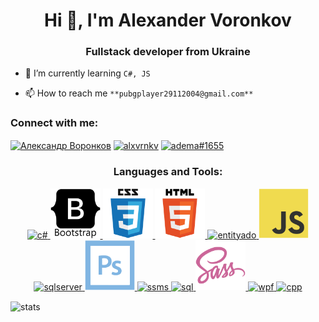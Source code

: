 <h1 align="center">Hi 👋, I'm Alexander Voronkov</h1>
<h3 align="center">Fullstack developer from Ukraine</h3>

- 🌱 I’m currently learning `C#, JS`

- 📫 How to reach me `**pubgplayer29112004@gmail.com**`

<h3 align="left">Connect with me:</h3>
<p align="left">
<a href="https://www.linkedin.com/in/alexander-voronkov-08919a212/" target="blank"><img align="center" src="https://raw.githubusercontent.com/rahuldkjain/github-profile-readme-generator/master/src/images/icons/Social/linked-in-alt.svg" alt="Александр Воронков" height="80" width="80" /></a>
<a href="https://www.instagram.com/alxvrnkv/" target="blank"><img align="center" src="https://raw.githubusercontent.com/rahuldkjain/github-profile-readme-generator/master/src/images/icons/Social/instagram.svg" alt="alxvrnkv" height="80" width="80" /></a>
<a href="https://discord.gg/adema#1655" target="blank"><img align="center" src="https://raw.githubusercontent.com/rahuldkjain/github-profile-readme-generator/master/src/images/icons/Social/discord.svg" alt="adema#1655" height="80" width="80" /></a>
</p>

<h3 align="center">Languages and Tools:</h3>
<p align="center"> 

 <a href="https://ru.wikipedia.org/wiki/C_Sharp" target="_blank" rel="noreferrer">
  <img src="https://cdn.cdnlogo.com/logos/c/27/c.svg" alt="c#" width="80" height="80"/> </a> <a href="https://getbootstrap.com" target="_blank" rel="noreferrer"> 
  <img src="https://raw.githubusercontent.com/devicons/devicon/master/icons/bootstrap/bootstrap-plain-wordmark.svg" alt="bootstrap" width="80" height="80"/>
</a> 
 
<a href="https://www.w3schools.com/css/" target="_blank" rel="noreferrer">
  <img src="https://raw.githubusercontent.com/devicons/devicon/master/icons/css3/css3-original-wordmark.svg" alt="css3" width="80" height="80"/> 
</a> 
 
<a href="https://www.w3.org/html/" target="_blank" rel="noreferrer"> 
  <img src="https://raw.githubusercontent.com/devicons/devicon/master/icons/html5/html5-original-wordmark.svg" alt="html5" width="80" height="80"/> 
</a> 
 
<a href="https://ru.wikipedia.org/wiki/ADO.NET_Entity_Framework" target="_blank" rel="noreferrer">
  <img src="https://vistadb.com/assets/images/icon-ms.svg" alt="entityado" width="80" height="80"/> 
</a> 
 
<a href="https://developer.mozilla.org/en-US/docs/Web/JavaScript" target="_blank" rel="noreferrer"> 
  <img src="https://raw.githubusercontent.com/devicons/devicon/master/icons/javascript/javascript-original.svg" alt="javascript" width="80" height="80"/> 
</a> 
 
<a href="https://ru.wikipedia.org/wiki/Microsoft_SQL_Server" target="_blank" rel="noreferrer"> 
  <img style="background-color:white" src="https://www.svgrepo.com/show/303229/microsoft-sql-server-logo.svg" style="background-color:white" alt="sqlserver" width="80" height="80"/> 
</a>
 
<a href="https://www.photoshop.com/en" target="_blank" rel="noreferrer">
  <img src="https://raw.githubusercontent.com/devicons/devicon/master/icons/photoshop/photoshop-line.svg" alt="photoshop" width="80" height="80"/>
</a> 
 
<a href="https://ru.wikipedia.org/wiki/SQL_Server_Management_Studio" target="_blank" rel="noreferrer"> 
  <img src="https://www.ubackup.com/screenshot/en/others/ssms/smss-logo.png" alt="ssms" style="background-color:white" width="80" height="80"/> 
</a> 
 
<a href="https://ru.wikipedia.org/wiki/SQL" target="_blank" rel="noreferrer"> 
  <img src="https://seeklogo.com/images/A/azure-sql-database-logo-D7A32C9CD9-seeklogo.com.png" alt="sql" width="80" height="80"/> 
</a> 
 
<a href="https://sass-lang.com" target="_blank" rel="noreferrer">
  <img src="https://raw.githubusercontent.com/devicons/devicon/master/icons/sass/sass-original.svg" alt="sass" width="80" height="80"/> 
</a> 
 
<a href="https://ru.wikipedia.org/wiki/Windows_Presentation_Foundation" target="_blank" rel="noreferrer"> 
  <img src="https://files.virgool.io/upload/users/73758/posts/h00jjlau5epu/su6tl3vi8qct.png" style="background-color:white" alt="wpf" width="80" height="80"/>
</a> 

<a href="https://ru.wikipedia.org/wiki/C%2B%2B" target="_blank" rel="noreferrer">
  <img width="80" height="80" alt="cpp" src="https://upload.wikimedia.org/wikipedia/commons/thumb/1/18/ISO_C%2B%2B_Logo.svg/1822px-ISO_C%2B%2B_Logo.svg.png">
</a>
 
</p>

<p>
  <img align="center" src="https://github-readme-stats.vercel.app/api/top-langs?username=alexander-voronkov&show_icons=true&locale=en&layout=compact" alt="stats" /></p>
